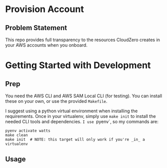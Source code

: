 # Provision Account

## Problem Statement

This repo provides full transparency to the resources CloudZero creates in your AWS accounts
when you onboard.


# Getting Started with Development

## Prep

You need the AWS CLI and AWS SAM Local CLI (for testing). You can install these on your own, or use the provided `Makefile`.

I suggest using a python virtual environment when installing the requirements. Once in your virtualenv, simply use `make init` to
install the needed CLI tools and dependencies. `I use `pyenv`, so my commands are:

```
pyenv activate watts
make clean
make init  # NOTE: this target will only work if you're _in_ a virtualenv
```


## Usage
